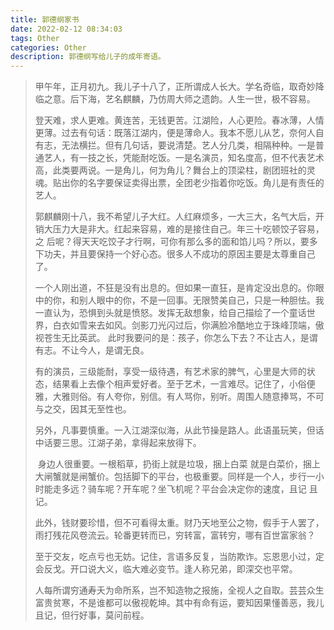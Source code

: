 ```yaml
---
title: 郭德纲家书
date: 2022-02-12 08:34:03
tags: Other
categories: Other
description: 郭德纲写给儿子的成年寄语。
---
```


>   ​        甲午年，正月初九。我儿子十八了，正所谓成人长大。学名奇临，取奇妙降临之意。后下海，艺名麒麟，乃仿周大师之遗韵。人生一世，极不容易。
>
>   登天难，求人更难。黄连苦，无钱更苦。江湖险，人心更险。春冰薄，人情更薄。过去有句话：既落江湖内，便是薄命人。我本不愿儿从艺，奈何人自有志，无法横拦。但有几句话，要说清楚。艺人分几类，相隔种种。一是普通艺人，有一技之长，凭能耐吃饭。一是名演员，知名度高，但不代表艺术高，此类要两说。一是角儿，何为角儿？舞台上的顶梁柱，剧团班社的灵魂。贴出你的名字要保证卖得出票，全团老少指着你吃饭。角儿是有责任的艺人。
>
>   ​        郭麒麟刚十八，我不希望儿子大红。人红麻烦多，一大三大，名气大后，开销大压力大是非大。红起来容易，难的是接住自己。年三十吃顿饺子容易，之 后呢？得天天吃饺子才行啊，可你有那么多的面和馅儿吗？所以，要多下功夫，并且要保持一个好心态。很多人不成功的原因主要是太尊重自己了。
>
>   ​        一个人刚出道，不狂是没有出息的。但如果一直狂，是肯定没出息的。你眼中的你，和别人眼中的你，不是一回事。无限赞美自己，只是一种胆怯。我一直认为，恐惧到头就是愤怒。发挥无敌想象，给自己描绘了一个童话世界，白衣如雪来去如风。剑影刀光闪过后，你满脸冷酷地立于珠峰顶端，傲视苍生无比英武。 此时我要问的是：孩子，你怎么下去？不让古人，是谓有志。不让今人，是谓无良。
>
>   ​        有的演员，三级能耐，享受一级待遇，有艺术家的脾气，心里是大师的状态，结果看上去像个相声爱好者。至于艺术，一言难尽。记住了，小俗便雅，大雅则俗。有人夸你，别信。有人骂你，别听。周围人随意捧骂，不可与之交，因其无至性也。
>
>   ​        另外，凡事要慎重。一入江湖深似海，从此节操是路人。此语虽玩笑，但话中话要三思。江湖子弟，拿得起来放得下。
>
>   ​        身边人很重要。一根稻草，扔街上就是垃圾，捆上白菜 就是白菜价，捆上大闸蟹就是闸蟹价。包括脚下的平台，也极重要。同样是一个人，步行一小时能走多远？骑车呢？开车呢？坐飞机呢？平台会决定你的速度，且记 且记。
>
>   ​        此外，钱财要珍惜，但不可看得太重。财乃天地至公之物，假手于人罢了，雨打残花风卷流云。轮番更转而已，穷转富，富转穷，哪有百世富家翁？
>
>   ​        至于交友，吃点亏也无妨。记住，言语多反复，当防欺诈。忘恩思小过，定会反戈。开口说大义，临大难必变节。逢人称兄弟，即深交也平常。
>
>   ​        人每所谓穷通寿夭为命所系，岂不知造物之报施，全视人之自取。芸芸众生富贵贫寒，不是谁都可以傲视乾坤。其中有命有运，要知因果懂善恶，我儿且记，但行好事，莫问前程。
